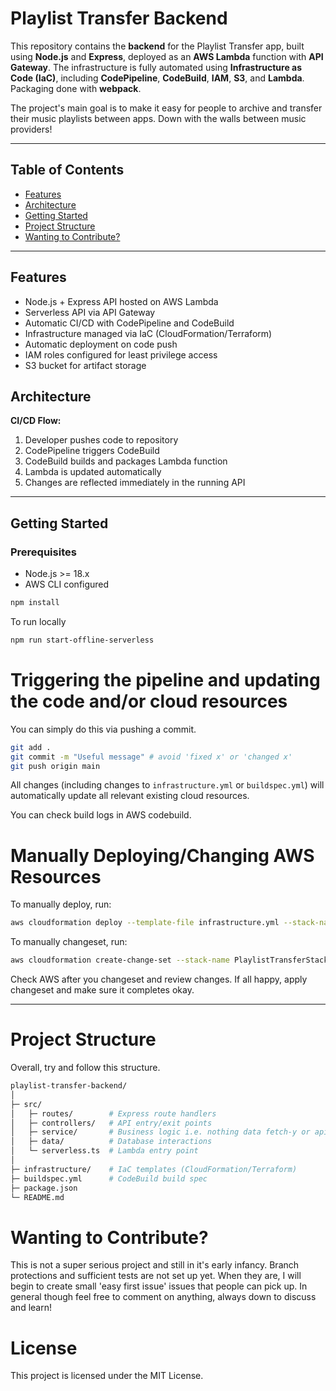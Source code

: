 # Playlist Transfer Backend

This repository contains the **backend** for the Playlist Transfer app, built using **Node.js** and **Express**, deployed as an **AWS Lambda** function with **API Gateway**. The infrastructure is fully automated using **Infrastructure as Code (IaC)**, including **CodePipeline**, **CodeBuild**, **IAM**, **S3**, and **Lambda**. Packaging done with **webpack**.

The project's main goal is to make it easy for people to archive and transfer their music playlists between apps. Down with the walls between music providers!

---

## Table of Contents

- [Features](#features)
- [Architecture](#architecture)
- [Getting Started](#getting-started)
- [Project Structure](#project-structure)
- [Wanting to Contribute?](#wanting-to-contribute)

---

## Features

- Node.js + Express API hosted on AWS Lambda
- Serverless API via API Gateway
- Automatic CI/CD with CodePipeline and CodeBuild
- Infrastructure managed via IaC (CloudFormation/Terraform)
- Automatic deployment on code push
- IAM roles configured for least privilege access
- S3 bucket for artifact storage

## Architecture

**CI/CD Flow:**

1. Developer pushes code to repository
2. CodePipeline triggers CodeBuild
3. CodeBuild builds and packages Lambda function
4. Lambda is updated automatically
5. Changes are reflected immediately in the running API

---

## Getting Started

### Prerequisites

- Node.js >= 18.x
- AWS CLI configured

```bash
npm install
```

To run locally

```bash
npm run start-offline-serverless
```

# Triggering the pipeline and updating the code and/or cloud resources

You can simply do this via pushing a commit.

```bash
git add .
git commit -m "Useful message" # avoid 'fixed x' or 'changed x'
git push origin main
```

All changes (including changes to `infrastructure.yml` or `buildspec.yml`) will automatically update all relevant existing cloud resources.

You can check build logs in AWS codebuild.

# Manually Deploying/Changing AWS Resources

To manually deploy, run:

```bash
aws cloudformation deploy --template-file infrastructure.yml --stack-name PlaylistTransferStack --capabilities CAPABILITY_IAM CAPABILITY_NAMED_IAM --region eu-west-2
```

To manually changeset, run:

```bash
aws cloudformation create-change-set --stack-name PlaylistTransferStack --change-set-name {ADD NAME} --template-body file://infrastructure.yml --capabilities CAPABILITY_IAM CAPABILITY_NAMED_IAM --region eu-west-2
```

Check AWS after you changeset and review changes. If all happy, apply changeset and make sure it completes okay.

---

# Project Structure

Overall, try and follow this structure.

```bash
playlist-transfer-backend/
│
├─ src/
│   ├─ routes/        # Express route handlers
│   ├─ controllers/   # API entry/exit points
│   ├─ service/       # Business logic i.e. nothing data fetch-y or api-touchy
│   ├─ data/          # Database interactions
│   └─ serverless.ts  # Lambda entry point
│
├─ infrastructure/    # IaC templates (CloudFormation/Terraform)
├─ buildspec.yml      # CodeBuild build spec
├─ package.json
└─ README.md
```

# Wanting to Contribute?

This is not a super serious project and still in it's early infancy. Branch protections and sufficient tests are not set up yet. When they are, I will begin to create small 'easy first issue' issues that people can pick up. In general though feel free to comment on anything, always down to discuss and learn!

# License

This project is licensed under the MIT License.
